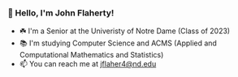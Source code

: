 ### 👋 Hello, I'm John Flaherty!
- :shamrock: I'm a Senior at the Univeristy of Notre Dame (Class of 2023)
- :books: I'm studying Computer Science and ACMS (Applied and Computational Mathematics and Statistics)
- 📫 You can reach me at jflaher4@nd.edu

<!--
**jflaher4/jflaher4** is a ✨ _special_ ✨ repository because its `README.md` (this file) appears on your GitHub profile.

Here are some ideas to get you started:

- 🔭 I’m currently working on ...
- 🌱 I’m currently learning ...
- 👯 I’m looking to collaborate on ...
- 🤔 I’m looking for help with ...
- 💬 Ask me about ...
- 📫 How to reach me: ...
- 😄 Pronouns: ...
- ⚡ Fun fact: ...
-->
